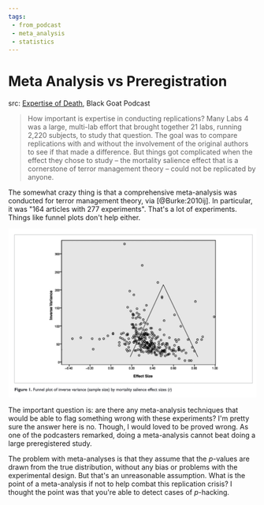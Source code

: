 ```yaml
---
tags:
 - from_podcast
 - meta_analysis
 - statistics
---
```


# Meta Analysis vs Preregistration

src: [Expertise of Death](http://www.theblackgoatpodcast.com/posts/the-expertise-of-death/), Black Goat Podcast

>  How important is expertise in conducting replications? Many Labs 4 was a large, multi-lab effort that brought together 21 labs, running 2,220 subjects, to study that question. The goal was to compare replications with and without the involvement of the original authors to see if that made a difference. But things got complicated when the effect they chose to study – the mortality salience effect that is a cornerstone of terror management theory – could not be replicated by anyone.

The somewhat crazy thing is that a comprehensive meta-analysis was conducted for terror management theory, via [@Burke:2010ij]. In particular, it was "164 articles with 277 experiments". That's a lot of experiments. Things like funnel plots don't help either.

![](img/terror_funnel.png)

The important question is: are there any meta-analysis techniques that would be able to flag something wrong with these experiments? I'm pretty sure the answer here is no. Though, I would loved to be proved wrong. As one of the podcasters remarked, doing a meta-analysis cannot beat doing a large preregistered study.

The problem with meta-analyses is that they assume that the $p$-values are drawn from the true distribution, without any bias or problems with the experimental design. But that's an unreasonable assumption. What is the point of a meta-analysis if not to help combat this replication crisis? I thought the point was that you're able to detect cases of $p$-hacking.